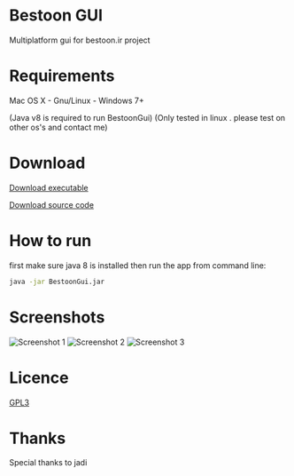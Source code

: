 # Bestoon GUI
Multiplatform gui for bestoon.ir project

# Requirements
Mac OS X - Gnu/Linux - Windows 7+

(Java v8 is required to run BestoonGui)
(Only tested in linux . please test on other os's and contact me)

# Download
[Download executable](https://github.com/alireza6677/BestoonGui/raw/master/dist/BestoonGui.jar)

[Download source code](https://github.com/alireza6677/BestoonGui/archive/master.zip)

# How to run
first make sure java 8 is installed then run the app from command line:

```bash
java -jar BestoonGui.jar
```
# Screenshots
![Screenshot 1](https://github.com/alireza6677/BestoonGui/raw/master/screenshot/1.png)
![Screenshot 2](https://github.com/alireza6677/BestoonGui/raw/master/screenshot/2.png)
![Screenshot 3](https://github.com/alireza6677/BestoonGui/raw/master/screenshot/3.png)

# Licence
[GPL3](https://github.com/alireza6677/BestoonGui/blob/master/LICENSE)

# Thanks
Special thanks to jadi
